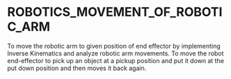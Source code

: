 # ROBOTICS_MOVEMENT_OF_ROBOTIC_ARM
To move the robotic arm to given position of end effector by implementing Inverse Kinematics and analyze robotic arm movements. To move the robot end-effector to pick up an object at a pickup position and put it down at the put down position and then moves it back again.

